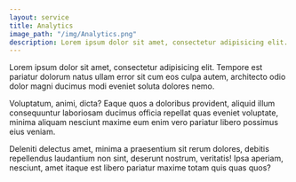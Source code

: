```yaml
---
layout: service
title: Analytics
image_path: "/img/Analytics.png"
description: Lorem ipsum dolor sit amet, consectetur adipisicing elit. Recusandae, provident.
---
```


<p>Lorem ipsum dolor sit amet, consectetur adipisicing elit. Tempore est pariatur dolorum natus ullam error sit cum eos culpa autem, architecto odio dolor magni ducimus modi eveniet soluta dolores nemo.</p>
<p>Voluptatum, animi, dicta? Eaque quos a doloribus provident, aliquid illum consequuntur laboriosam ducimus officia repellat quas eveniet voluptate, minima aliquam nesciunt maxime eum enim vero pariatur libero possimus eius veniam.</p>
<p>Deleniti delectus amet, minima a praesentium sit rerum dolores, debitis repellendus laudantium non sint, deserunt nostrum, veritatis! Ipsa aperiam, nesciunt, amet itaque est libero pariatur maxime totam quis quas quos?</p>
